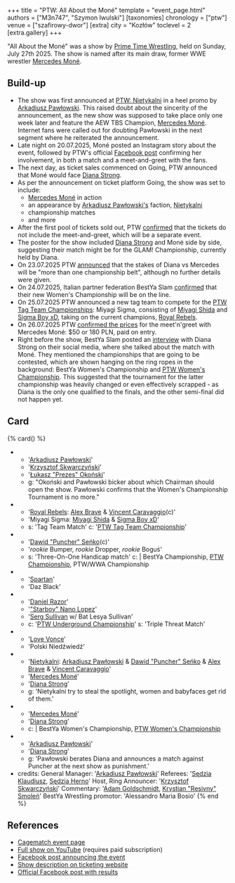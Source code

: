 +++
title = "PTW: All About the Moné"
template = "event_page.html"
authors = ["M3n747", "Szymon Iwulski"]
[taxonomies]
chronology = ["ptw"]
venue = ["szafirowy-dwor"]
[extra]
city = "Kozłów"
toclevel = 2
[extra.gallery]
+++

"All About the Moné" was a show by [Prime Time Wrestling](@/o/ptw.md), held on Sunday, July 27th 2025. The show is named after its main draw, former WWE wrestler [Mercedes Moné](@/w/mercedes-mone.md).

<!-- more -->

## Build-up

* The show was first announced at [PTW: Nietykalni](@/e/ptw/2025-07-19-ptw-nietykalni.md) in a heel promo by [Arkadiusz Pawłowski](@/w/pan-pawlowski.md). This raised doubt about the sincerity of the announcement, as the new show was supposed to take place only one week later and feature the AEW TBS Champion, [Mercedes Moné](@/w/mercedes-mone.md). Internet fans were called out for doubting Pawłowski in the next segment where he reiterated the announcement.
* Late night on 20.07.2025, Moné posted an Instagram story about the event, followed by PTW's official [Facebook post][mercedes-przyjedzie] confirming her involvement, in both a match and a meet-and-greet with the fans.
* The next day, as ticket sales commenced on Going, PTW announced that Moné would face [Diana Strong](@/w/diana-strong.md).
* As per the announcement on ticket platform Going, the show was set to include:
  * [Mercedes Moné](@/w/mercedes-mone.md) in action
  * an appearance by [Arkadiusz Pawłowski's](@/w/pan-pawlowski.md) faction, [Nietykalni](@/tt/nietykalni.md)
  * championship matches
  * and more
* After the first pool of tickets sold out, PTW [confirmed](https://www.facebook.com/photo?fbid=787985673554077&set=a.136592408693410) that the tickets do not include the meet-and-greet, which will be a separate event.
* The poster for the show included [Diana Strong](@/w/diana-strong.md) and Moné side by side, suggesting their match might be for the GLAM! Championship, currently held by Diana.
* On 23.07.2025 PTW [announced][wiela-pasow-bydzie] that the stakes of Diana vs Mercedes will be "more than one championship belt", although no further details were given.
* On 24.07.2025, Italian partner federation BestYa Slam [confirmed][pas-wloski] that their new Women's Championship will be on the line.
* On 25.07.2025 PTW announced a new tag team to compete for the [PTW Tag Team Championships](@/c/ptw-tag-team-championship.md): Miyagi Sigma, consisting of [Miyagi Shida](@/w/miyagi-shida.md) and [Sigma Boy xD](@/w/sigma-boy.md), taking on the current champions, [Royal Rebels](@/tt/royal-rebels.md).
* On 26.07.2025 PTW [confirmed the prices][meet-n-greet] for the meet'n'greet with Mercedes Moné: $50 or 180&nbsp;PLN, paid on entry.
* Right before the show, BestYa Slam posted an [interview][pasy-ziemi-wloskiej-i-wolski] with Diana Strong on their social media, where she talked about the match with Moné.
  They mentioned the championships that are going to be contested, which are shown hanging on the ring ropes in the background: BestYa Women's Championship and [PTW Women's Championship](@/c/ptw-womens-championship.md).
  This suggested that the tournament for the latter championship was heavily changed or even effectively scrapped - as Diana is the only one qualified to the finals, and the other semi-final did not happen yet.

## Card

{% card() %}
- - '[Arkadiusz Pawłowski](@/w/pan-pawlowski.md)'
  - '[Krzysztof Skwarczyński](@/w/krzysztof-skwarczynski.md)'
  - '[Łukasz "Prezes" Okoński](@/w/lukasz-okonski.md)'
  - g: "Okoński and Pawłowski bicker about which Chairman should open the show. Pawłowski confirms that the Women's Championship Tournament is no more."
- - '[Royal Rebels](@/tt/royal-rebels.md): [Alex Brave](@/w/alex-brave.md) & [Vincent Caravaggio](@/w/vincent-caravaggio.md)(c)'
  - 'Miyagi Sigma: [Miyagi Shida](@/w/miyagi-shida.md) & [Sigma Boy xD](@/w/sigma-boy.md)'
  - s: 'Tag Team Match'
    c: '[PTW Tag Team Championship](@/c/ptw-tag-team-championship.md)'
- - '[Dawid "Puncher" Seńko](@/w/puncher.md)(c)'
  - '_rookie_ Bumper, _rookie_ Dropper, _rookie_ Boguś'
  - s: 'Three-On-One Handicap match'
    c: |
       BestYa Championship,
       [PTW Championship](@/c/ptw-championship.md),
       PTW/WWA Championship
- - '[Spartan](@/w/spartan.md)'
  - 'Daz Black'
- - '[Daniel Razor](@/w/daniel-razor.md)'
  - '["Starboy" Nano Lopez](@/w/nano-lopez.md)'
  - '[Serg Sullivan](@/w/serg-sullivan.md) w/ Bat Lesya Sullivan'
  - c: '[PTW Underground Championship](@/c/ptw-underground-championship.md)'
    s: 'Triple Threat Match'
- - '[Love Vonce](@/w/lavonce.md)'
  - 'Polski Niedźwiedź'
- - '[Nietykalni](@/tt/nietykalni.md): [Arkadiusz Pawłowski](@/w/pan-pawlowski.md) & [Dawid "Puncher" Seńko](@/w/puncher.md) & [Alex Brave](@/w/alex-brave.md) & [Vincent Caravaggio](@/w/vincent-caravaggio.md)'
  - '[Mercedes Moné](@/w/mercedes-mone.md)'
  - '[Diana Strong](@/w/diana-strong.md)'
  - g: 'Nietykalni try to steal the spotlight, women and babyfaces get rid of them.'
- - '[Mercedes Moné](@/w/mercedes-mone.md)'
  - '[Diana Strong](@/w/diana-strong.md)'
  - c: |
       BestYa Women's Championship,
       [PTW Women's Championship](@/c/ptw-womens-championship.md)
- - '[Arkadiusz Pawłowski](@/w/pan-pawlowski.md)'
  - '[Diana Strong](@/w/diana-strong.md)'
  - g: 'Pawłowski berates Diana and announces a match against Puncher at the next show as punishment.'
- credits:
    General Manager: '[Arkadiusz Pawłowski](@/w/pan-pawlowski.md)'
    Referees: '[Sędzia Klaudiusz](@/w/sedzia-klaudiusz.md), [Sędzia Herno](@/w/sedzia-herno.md)'
    Host, Ring Announcer: '[Krzysztof Skwarczyński](@/w/krzysztof-skwarczynski.md)'
    Commentary: '[Adam Goldschmidt](@/w/adam-goldschmidt.md), [Krystian "Resivny" Smoleń](@/w/resivny.md)'
    BestYa Wrestling promotor: 'Alessandro Maria Bosio'
{% end %}

## References

* [Cagematch event page](https://www.cagematch.net/?id=1&nr=430504)
* [Full show on YouTube](https://www.youtube.com/watch?v=Qbq5Tgk3QZA&ab_channel=PTW-PrimeTimeWrestling) (requires paid subscription)
* [Facebook post announcing the event](https://www.facebook.com/PrimeTimeWrestlingPL/posts/pfbid02w5MCtCqiTGbjCEJj71AsdMdrXt39R5LeWX7kdXKSTJs5MPuWdMkutZgn7pp4Lurbl)
* [Show description on ticketing website](https://goingapp.pl/wydarzenie/mercedes-mone-w-polsce-gala-pro-wrestlingu-all-about-the-mone/kozlow-lipiec-2025?queryID=d9957271cd738fc4cddea7babc9cacbc)
* [Official Facebook post with results](https://www.facebook.com/photo/?fbid=794126089606702&set=a.136592408693410)

[mercedes-przyjedzie]: https://www.facebook.com/PrimeTimeWrestlingPL/posts/pfbid035nmpW9kgwtyj6hvmq4JPZwm7CQSYEbARkuQbnDNtuyprhHmhLXBjWgFLnQNg2or4l
[wiela-pasow-bydzie]: https://www.facebook.com/PrimeTimeWrestlingPL/posts/pfbid02N75gHCMJDbg3qBv4s4xUnjC121aWfjS1nUui7ejTH3PQGk2g9Zs68yuXrDtPGsV1l
[meet-n-greet]: https://www.facebook.com/photo?fbid=791768616509116&set=a.136592412026743
[pas-wloski]: https://www.instagram.com/p/DMddLGltn2a/
[pasy-ziemi-wloskiej-i-wolski]: https://www.instagram.com/p/DMm1vhntZQn/
